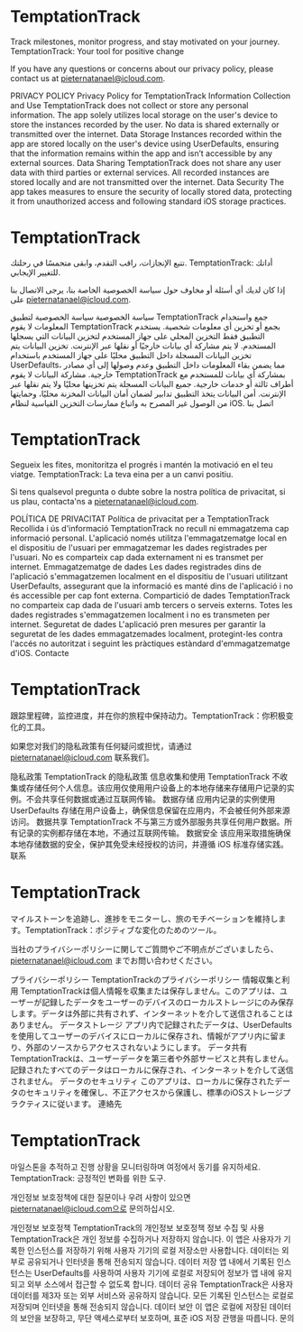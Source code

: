 # TemptationTrack

Track milestones, monitor progress, and stay motivated on your journey. TemptationTrack: Your tool for positive change

If you have any questions or concerns about our privacy policy, please contact us at pieternatanael@icloud.com.

PRIVACY POLICY
Privacy Policy for TemptationTrack
Information Collection and Use
TemptationTrack does not collect or store any personal information. The app solely utilizes local storage on the user's device to store the instances recorded by the user. No data is shared externally or transmitted over the internet.
Data Storage
Instances recorded within the app are stored locally on the user's device using UserDefaults, ensuring that the information remains within the app and isn’t accessible by any external sources.
Data Sharing
TemptationTrack does not share any user data with third parties or external services. All recorded instances are stored locally and are not transmitted over the internet.
Data Security
The app takes measures to ensure the security of locally stored data, protecting it from unauthorized access and following standard iOS storage practices.


# TemptationTrack

تتبع الإنجازات، راقب التقدم، وابقى متحمسًا في رحلتك. TemptationTrack: أداتك للتغيير الإيجابي.

إذا كان لديك أي أسئلة أو مخاوف حول سياسة الخصوصية الخاصة بنا، يرجى الاتصال بنا على pieternatanael@icloud.com.

سياسة الخصوصية
سياسة الخصوصية لتطبيق TemptationTrack
جمع واستخدام المعلومات
لا يقوم TemptationTrack بجمع أو تخزين أي معلومات شخصية. يستخدم التطبيق فقط التخزين المحلي على جهاز المستخدم لتخزين البيانات التي يسجلها المستخدم. لا يتم مشاركة أي بيانات خارجيًا أو نقلها عبر الإنترنت.
تخزين البيانات
يتم تخزين البيانات المسجلة داخل التطبيق محليًا على جهاز المستخدم باستخدام UserDefaults، مما يضمن بقاء المعلومات داخل التطبيق وعدم وصولها إلى أي مصادر خارجية.
مشاركة البيانات
لا يقوم TemptationTrack بمشاركة أي بيانات للمستخدم مع أطراف ثالثة أو خدمات خارجية. جميع البيانات المسجلة يتم تخزينها محليًا ولا يتم نقلها عبر الإنترنت.
أمن البيانات
يتخذ التطبيق تدابير لضمان أمان البيانات المخزنة محليًا، وحمايتها من الوصول غير المصرح به واتباع ممارسات التخزين القياسية لنظام iOS.
اتصل بنا



# TemptationTrack

Segueix les fites, monitoritza el progrés i mantén la motivació en el teu viatge. TemptationTrack: La teva eina per a un canvi positiu.

Si tens qualsevol pregunta o dubte sobre la nostra política de privacitat, si us plau, contacta'ns a pieternatanael@icloud.com.

POLÍTICA DE PRIVACITAT
Política de privacitat per a TemptationTrack
Recollida i ús d'informació
TemptationTrack no recull ni emmagatzema cap informació personal. L'aplicació només utilitza l'emmagatzematge local en el dispositiu de l'usuari per emmagatzemar les dades registrades per l'usuari. No es comparteix cap dada externament ni es transmet per internet.
Emmagatzematge de dades
Les dades registrades dins de l'aplicació s'emmagatzemen localment en el dispositiu de l'usuari utilitzant UserDefaults, assegurant que la informació es manté dins de l'aplicació i no és accessible per cap font externa.
Compartició de dades
TemptationTrack no comparteix cap dada de l'usuari amb tercers o serveis externs. Totes les dades registrades s'emmagatzemen localment i no es transmeten per internet.
Seguretat de dades
L'aplicació pren mesures per garantir la seguretat de les dades emmagatzemades localment, protegint-les contra l'accés no autoritzat i seguint les pràctiques estàndard d'emmagatzematge d'iOS.
Contacte

# TemptationTrack

跟踪里程碑，监控进度，并在你的旅程中保持动力。TemptationTrack：你积极变化的工具。

如果您对我们的隐私政策有任何疑问或担忧，请通过 pieternatanael@icloud.com 联系我们。

隐私政策
TemptationTrack 的隐私政策
信息收集和使用
TemptationTrack 不收集或存储任何个人信息。该应用仅使用用户设备上的本地存储来存储用户记录的实例。不会共享任何数据或通过互联网传输。
数据存储
应用内记录的实例使用 UserDefaults 存储在用户设备上，确保信息保留在应用内，不会被任何外部来源访问。
数据共享
TemptationTrack 不与第三方或外部服务共享任何用户数据。所有记录的实例都存储在本地，不通过互联网传输。
数据安全
该应用采取措施确保本地存储数据的安全，保护其免受未经授权的访问，并遵循 iOS 标准存储实践。
联系


# TemptationTrack

マイルストーンを追跡し、進捗をモニターし、旅のモチベーションを維持します。TemptationTrack：ポジティブな変化のためのツール。

当社のプライバシーポリシーに関してご質問やご不明点がございましたら、pieternatanael@icloud.com までお問い合わせください。

プライバシーポリシー
TemptationTrackのプライバシーポリシー
情報収集と利用
TemptationTrackは個人情報を収集または保存しません。このアプリは、ユーザーが記録したデータをユーザーのデバイスのローカルストレージにのみ保存します。データは外部に共有されず、インターネットを介して送信されることはありません。
データストレージ
アプリ内で記録されたデータは、UserDefaultsを使用してユーザーのデバイスにローカルに保存され、情報がアプリ内に留まり、外部のソースからアクセスされないようにします。
データ共有
TemptationTrackは、ユーザーデータを第三者や外部サービスと共有しません。記録されたすべてのデータはローカルに保存され、インターネットを介して送信されません。
データのセキュリティ
このアプリは、ローカルに保存されたデータのセキュリティを確保し、不正アクセスから保護し、標準のiOSストレージプラクティスに従います。
連絡先


# TemptationTrack

마일스톤을 추적하고 진행 상황을 모니터링하며 여정에서 동기를 유지하세요. TemptationTrack: 긍정적인 변화를 위한 도구.

개인정보 보호정책에 대한 질문이나 우려 사항이 있으면 pieternatanael@icloud.com으로 문의하십시오.

개인정보 보호정책
TemptationTrack의 개인정보 보호정책
정보 수집 및 사용
TemptationTrack은 개인 정보를 수집하거나 저장하지 않습니다. 이 앱은 사용자가 기록한 인스턴스를 저장하기 위해 사용자 기기의 로컬 저장소만 사용합니다. 데이터는 외부로 공유되거나 인터넷을 통해 전송되지 않습니다.
데이터 저장
앱 내에서 기록된 인스턴스는 UserDefaults를 사용하여 사용자 기기에 로컬로 저장되어 정보가 앱 내에 유지되고 외부 소스에서 접근할 수 없도록 합니다.
데이터 공유
TemptationTrack은 사용자 데이터를 제3자 또는 외부 서비스와 공유하지 않습니다. 모든 기록된 인스턴스는 로컬로 저장되며 인터넷을 통해 전송되지 않습니다.
데이터 보안
이 앱은 로컬에 저장된 데이터의 보안을 보장하고, 무단 액세스로부터 보호하며, 표준 iOS 저장 관행을 따릅니다.
문의


